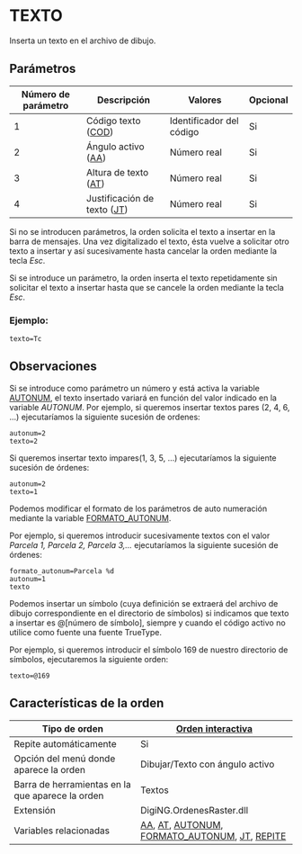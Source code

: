 # TEXTO

Inserta un texto en el archivo de dibujo.

## Parámetros

| Número de parámetro | Descripción                                                                                                                                                                           | Valores                  | Opcional |
| ------------------- | ------------------------------------------------------------------------------------------------------------------------------------------------------------------------------------- | ------------------------ | -------- |
| 1                   | Código texto ([COD](/digi3d-net/referencia/digi3d.net/ventana-de-dibujo/ordenes/t/COD.html))              | Identificador del código | Si       |
| 2                   | Ángulo activo ([AA](/digi3d-net/referencia/digi3d.net/ventana-de-dibujo/ordenes/t/AUTONUM.html))          | Número real              | Si       |
| 3                   | Altura de texto ([AT](/digi3d-net/referencia/digi3d.net/ventana-de-dibujo/ordenes/t/AUTONUM.html))        | Número real              | Si       |
| 4                   | Justificación de texto ([JT](/digi3d-net/referencia/digi3d.net/ventana-de-dibujo/ordenes/t/AUTONUM.html)) | Número real              | Si       |

Si no se introducen parámetros, la orden solicita el texto a insertar en la barra de mensajes. Una vez digitalizado el texto, ésta vuelve a solicitar otro texto a insertar y así sucesivamente hasta cancelar la orden mediante la tecla _Esc_.

Si se introduce un parámetro, la orden inserta el texto repetidamente sin solicitar el texto a insertar hasta que se cancele la orden mediante la tecla _Esc_.

### Ejemplo:

`texto=Tc`

## Observaciones

Si se introduce como parámetro un número y está activa la variable [AUTONUM](/digi3d-net/referencia/digi3d.net/ventana-de-dibujo/ordenes/t/AUTONUM.html), el texto insertado variará en función del valor indicado en la variable _AUTONUM_. Por ejemplo, si queremos insertar textos pares (2, 4, 6, ...) ejecutaríamos la siguiente sucesión de ordenes:

`autonum=2  `\
`texto=2`

Si queremos insertar texto impares(1, 3, 5, ...) ejecutaríamos la siguiente sucesión de órdenes:

`autonum=2  `\
`texto=1`

Podemos modificar el formato de los parámetros de auto numeración mediante la variable [FORMATO_AUTONUM](/digi3d-net/referencia/digi3d.net/ventana-de-dibujo/ordenes/t/FORMATO_AUTONUM.html).

Por ejemplo, si queremos introducir sucesivamente textos con el valor _Parcela 1, Parcela 2, Parcela 3,..._ ejecutaríamos la siguiente sucesión de órdenes:

`formato_autonum=Parcela %d  `\
`autonum=1  `\
`texto`

Podemos insertar un símbolo (cuya definición se extraerá del archivo de dibujo correspondiente en el directorio de símbolos) si indicamos que texto a insertar es @\[número de símbolo], siempre y cuando el código activo no utilice como fuente una fuente TrueType.

Por ejemplo, si queremos introducir el símbolo 169 de nuestro directorio de símbolos, ejecutaremos la siguiente orden:

`texto=@169`

## Características de la orden

| Tipo de orden                                    | [Orden interactiva](texto.md)                                                                                                                                                                                                                                                                                                                                                                                                                                                                                                                                                                                                                                                                                                                                                                                                                                                                                                                                                                    |
| ------------------------------------------------ | ------------------------------------------------------------------------------------------------------------------------------------------------------------------------------------------------------------------------------------------------------------------------------------------------------------------------------------------------------------------------------------------------------------------------------------------------------------------------------------------------------------------------------------------------------------------------------------------------------------------------------------------------------------------------------------------------------------------------------------------------------------------------------------------------------------------------------------------------------------------------------------------------------------------------------------------------------------------------------------------------ |
| Repite automáticamente                           | Si                                                                                                                                                                                                                                                                                                                                                                                                                                                                                                                                                                                                                                                                                                                                                                                                                                                                                                                                                                                               |
| Opción del menú donde aparece la orden           | Dibujar/Texto con ángulo activo                                                                                                                                                                                                                                                                                                                                                                                                                                                                                                                                                                                                                                                                                                                                                                                                                                                                                                                                                                  |
| Barra de herramientas en la que aparece la orden | Textos                                                                                                                                                                                                                                                                                                                                                                                                                                                                                                                                                                                                                                                                                                                                                                                                                                                                                                                                                                                           |
| Extensión                                        | DigiNG.OrdenesRaster.dll                                                                                                                                                                                                                                                                                                                                                                                                                                                                                                                                                                                                                                                                                                                                                                                                                                                                                                                                                                         |
| Variables relacionadas                           | [AA](/digi3d-net/referencia/digi3d.net/ventana-de-dibujo/ordenes/t/AA.html), [AT](/digi3d-net/referencia/digi3d.net/ventana-de-dibujo/ordenes/t/AT.html), [AUTONUM](/digi3d-net/referencia/digi3d.net/ventana-de-dibujo/ordenes/t/AUTONUM.html), [FORMATO_AUTONUM](/digi3d-net/referencia/digi3d.net/ventana-de-dibujo/ordenes/t/FORMATO_AUTONUM.html), [JT](/digi3d-net/referencia/digi3d.net/ventana-de-dibujo/ordenes/t/JT.html), [REPITE](/digi3d-net/referencia/digi3d.net/ventana-de-dibujo/ordenes/t/REPITE.html) |
